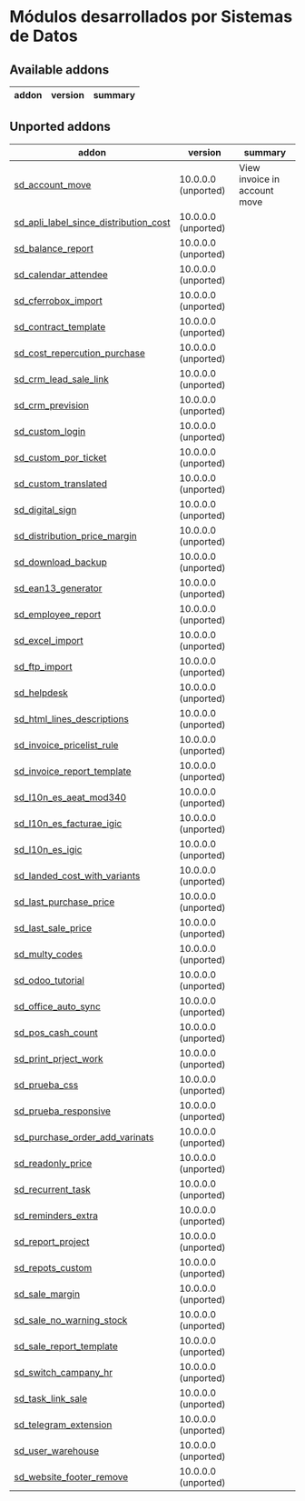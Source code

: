 Módulos desarrollados por Sistemas de Datos
===========================================

Available addons
----------------
addon | version | summary
--- | --- | ---
Unported addons
---------------
addon | version | summary
--- | --- | ---
[sd_account_move](sd_account_move/) | 10.0.0.0 (unported) | View invoice in account move
[sd_apli_label_since_distribution_cost](sd_apli_label_since_distriburion_cost/) | 10.0.0.0 (unported) |
[sd_balance_report](sd_balance_report/) | 10.0.0.0 (unported) |
[sd_calendar_attendee](sd_calendar_attendee/) | 10.0.0.0 (unported) |
[sd_cferrobox_import](sd_cferrobox_import/) | 10.0.0.0 (unported) |
[sd_contract_template](sd_contract_template/) | 10.0.0.0 (unported) |
[sd_cost_repercution_purchase](sd_cost_repercurion_purchase/) | 10.0.0.0 (unported) |
[sd_crm_lead_sale_link](sd_crm_lead_sale_link/) | 10.0.0.0 (unported) |
[sd_crm_prevision](sd_crm_prevision/) | 10.0.0.0 (unported) |
[sd_custom_login](sd_custom_login/) | 10.0.0.0 (unported) |
[sd_custom_por_ticket](sd_custom_pos_ticket/) | 10.0.0.0 (unported) |
[sd_custom_translated](sd_custom_translated/) | 10.0.0.0 (unported) |
[sd_digital_sign](sd_digital_sign/) | 10.0.0.0 (unported) |
[sd_distribution_price_margin](sd_distriburion_price_margin/) | 10.0.0.0 (unported) |
[sd_download_backup](sd_download_backup/) | 10.0.0.0 (unported) |
[sd_ean13_generator](sd_ean13_generator/) | 10.0.0.0 (unported) |
[sd_employee_report](sd_employee_report/) | 10.0.0.0 (unported) |
[sd_excel_import](sd_excel_import/) | 10.0.0.0 (unported) |
[sd_ftp_import](sd_ftp_import/) | 10.0.0.0 (unported) |
[sd_helpdesk](sd_helpdesk/) | 10.0.0.0 (unported) |
[sd_html_lines_descriptions](sd_html_lines_descriptions/) | 10.0.0.0 (unported) |
[sd_invoice_pricelist_rule](sd_invoice_pricelist_rule/) | 10.0.0.0 (unported) |
[sd_invoice_report_template](sd_invoice_report_template/) | 10.0.0.0 (unported) |
[sd_l10n_es_aeat_mod340](sd_l10n_es_aeat_mod340/) | 10.0.0.0 (unported) |
[sd_l10n_es_facturae_igic](sd_l10n_es_faacturae_igic/) | 10.0.0.0 (unported) |
[sd_l10n_es_igic](sd_l10n_es_igic/) | 10.0.0.0 (unported) |
[sd_landed_cost_with_variants](sd_landed_cost_with_variant/) | 10.0.0.0 (unported) |
[sd_last_purchase_price](sd_last_purchase_price/) | 10.0.0.0 (unported) |
[sd_last_sale_price](sd_last_sale_price/) | 10.0.0.0 (unported) |
[sd_multy_codes](sd_multy_codes/) | 10.0.0.0 (unported) |
[sd_odoo_tutorial](sd_odoo_tutorial/) | 10.0.0.0 (unported) |
[sd_office_auto_sync](sd_office_auto_sync/) | 10.0.0.0 (unported) |
[sd_pos_cash_count](sd_pos_cash_count/) | 10.0.0.0 (unported) |
[sd_print_prject_work](sd_print_project_work/) | 10.0.0.0 (unported) |
[sd_prueba_css](sd_prueba_css/) | 10.0.0.0 (unported) |
[sd_prueba_responsive](sd_prueba_responsive/) | 10.0.0.0 (unported) |
[sd_purchase_order_add_varinats](sd_purchase_order_add_variants/) | 10.0.0.0 (unported) |
[sd_readonly_price](sd_readonly_price/) | 10.0.0.0 (unported) |
[sd_recurrent_task](sd_recurrent_task/) | 10.0.0.0 (unported) |
[sd_reminders_extra](sd_reminders_extra/) | 10.0.0.0 (unported) |
[sd_report_project](sd_report_project/) | 10.0.0.0 (unported) |
[sd_repots_custom](sd_repots_custom/) | 10.0.0.0 (unported) |
[sd_sale_margin](sd_sale_margin/) | 10.0.0.0 (unported) |
[sd_sale_no_warning_stock](sd_sale_no_warning_stock/) | 10.0.0.0 (unported) |
[sd_sale_report_template](sd_sale_report_template/) | 10.0.0.0 (unported) |
[sd_switch_campany_hr](sd_switch_company_hr/) | 10.0.0.0 (unported) |
[sd_task_link_sale](sd_task_link_sale/) | 10.0.0.0 (unported) |
[sd_telegram_extension](sd_telegram_extension/) | 10.0.0.0 (unported) |
[sd_user_warehouse](sd_user_warehouse/) | 10.0.0.0 (unported) |
[sd_website_footer_remove](sd_website_footer_remove/) | 10.0.0.0 (unported) |
